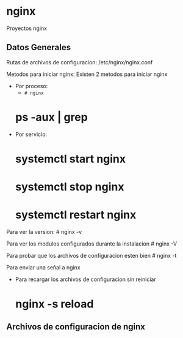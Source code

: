 # nginx
Proyectos nginx

Datos Generales
----------------
Rutas de archivos de configuracion: 
/etc/nginx/nginx.conf

Metodos para iniciar nginx:
Existen 2 metodos para iniciar nginx
  * Por proceso:
    * ` # nginx `
    # ps -aux | grep 
  - Por servicio: 
    # systemctl start nginx
    # systemctl stop nginx
    # systemctl restart nginx
  
Para ver la version:
    # nginx -v

Para ver los modulos configurados durante la instalacion
    # nginx -V

Para probar que los archivos de configuracion esten bien
    # nginx -t
    
Para enviar una señal a nginx
  - Para recargar los archivos de configuracion sin reiniciar
    # nginx -s reload

Archivos de configuracion de nginx
-----------------------------------





    
    
